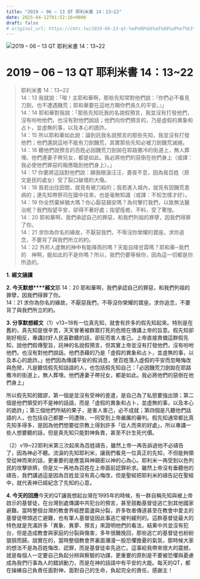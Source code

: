 ```yaml
---
title: "2019 – 06 – 13 QT 耶利米書 14：13~22"
date: 2025-04-12T01:52:16+0800
draft: false
# original_url: https://cmtc.tw/2019-06-13-qt-%e8%80%b6%e5%88%a9%e7%b1%b3%e6%9b%b8-14%ef%bc%9a1322
---
```


![2019 – 06 – 13 QT 耶利米書 14：13\~22](/images/qt.jpg   "2019 – 06 – 13 QT 耶利米書 14：13\~22")

# 2019 – 06 – 13 QT 耶利米書 14：13\~22

> 耶利米書 14：13\~22  
> 14：13 我就說：「唉！主耶和華啊，那些先知常對他們說：『你們必不看見刀劍，也不遭遇饑荒；耶和華要在這地方賜你們長久的平安。』」  
> 14：14 耶和華對我說：「那些先知託我的名說假預言，我並沒有打發他們，沒有吩咐他們，也沒有對他們說話；他們向你們預言的，乃是虛假的異象和占卜，並虛無的事，以及本心的詭詐。  
> 14：15 所以耶和華如此說：論到託我名說預言的那些先知，我並沒有打發他們；他們還說這地不能有刀劍饑荒，其實那些先知必被刀劍饑荒滅絕。  
> 14：16 聽他們說預言的百姓必因饑荒刀劍拋在耶路撒冷的街道上，無人葬埋。他們連妻子帶兒女，都是如此。我必將他們的惡倒在他們身上（或譯：我必使他們罪惡的報應臨到他們身上）。」  
> 14：17 你要將這話對他們說：願我眼淚汪汪，晝夜不息，因為我百姓（原文是民的處女）受了裂口破壞的大傷。  
> 14：18 我若出往田間，就見有被刀殺的；我若進入城內，就見有因饑荒患病的；連先知帶祭司在國中往來，也是毫無知識（或譯：不知怎樣才好）。  
> 14：19 你全然棄掉猶大嗎？你心厭惡錫安嗎？為何擊打我們，以致無法醫治呢？我們指望平安，卻得不著好處；指望痊癒，不料，受了驚惶。  
> 14：20 耶和華啊，我們承認自己的罪惡，和我們列祖的罪孽，因我們得罪了你。  
> 14：21 求你為你名的緣故，不厭惡我們，不辱沒你榮耀的寶座。求你追念，不要背了與我們所立的約。  
> 14：22 外邦人虛無的神中有能降雨的嗎？天能自降甘霖嗎？耶和華─我們的　神啊，能如此的不是你嗎？所以，我們仍要等候你，因為這一切都是你所造的。

**1.** **經文誦讀**

**2. 今天默想****經文**耶 14：20 耶和華啊，我們承認自己的罪惡，和我們列祖的罪孽，因我們得罪了你。  
14：21 求你為你名的緣故，不厭惡我們，不辱沒你榮耀的寶座。求你追念，不要背了與我們所立的約。

**3. 分享默想經文**（1）v13\~18有一位真先知，就會有許多的假先知起來。特別是在舊約，真先知是很辛苦，天天冒著被群眾打死的危險在傳講上帝的旨意。假先知卻剛好相反，專講討好人民喜歡聽的話，卻反而害人害己。上帝直接責備這群假先知，說他們假傳聖旨，託神的名說假預言，但其實上帝並沒有打發他們，沒有吩咐他們，也沒有對他們說話。他們憑藉的乃是「虛假的異象和占卜，並虛無的事，以及本心的詭詐。」他們因為傳講平安的假消息，使百姓落入虛假的平安而忽略悔改與危險，凡是聽信假先知話語的人，也包括假先知自己：「必因饑荒刀劍拋在耶路撒冷的街道上，無人葬埋。他們連妻子帶兒女，都是如此。我必將他們的惡倒在他們身上」

所以假先知的錯謬，第一個是並沒有受神的差遣，是自己為了私慾要強出頭；第二個是他們領受的不是神的話語，而是「虛假的異象和占卜，並虛無的事，以及本心的詭詐」；第三個他們所結的果子，是害人害己，必不成就；第四個是凡聽他們話語的人，也包括自己都要一同遭殃，一同受到上帝嚴厲的審判。假先知通常都比真先知多得多，是因為他們想要從宗教上得到許多「從人而來的好處」，所以專講一些人想要聽的話，但是真先知只能對神負責，甚至不計生死代價。

（2）v19\~22耶利米第三次起來為百姓禱告，雖然上帝一再告訴過他不必禱告了，因為神必不聽。流淚的先知耶利米，讓我們看見一位真正的先知，不但能夠領受從神而來的話，更重要的是應當與神親密以神的心為心。耶利米一再受到以色列民的攻擊排擠，但是又一再地為百姓在上帝面前認罪祈求。雖然上帝沒有垂聽他的禱告，我們講過這是因為百姓並沒有真心悔改，但是聖經把耶利米的禱告記在聖經中，就代表神已經紀念了先知的心意。

**4. 今天的回應**今天的QT讓我想起台灣在1995年的時候，有一群自稱先知與被上帝啟示的基督徒，在台灣到處傳講中共犯台的預言，甚至鼓勵基督徒逃亡到其他國家避難。當時整個台灣的教會界經歷震盪與分裂，許多牧者傳道甚至在教會中愛主的基督徒帶頭逃亡避難，也有軍人基督徒因此事逃亡被判緩刑的。這群基督徒最大的特色就是充滿許多「異象、異夢、預言」來證明他們的看法，結果中共並沒有犯台，但是造成教會與家庭的分裂與傷害，多年很難挽回，那些逃亡的基督徒也紛紛狼狽而歸。說實在的，當時整個教會界裏面瀰漫一股恐懼擔憂的氣氛，那時候大家的想法不是為百姓悔改、認罪，而是基督徒率先逃亡。這事給我帶來很大的震撼，就是每個人一定要自己負起分辨與察驗的功課，更重要的原則是不要被恐懼與憂慮成為我們行事為人的錯誤動力，而是在神的話語中有平安的大能。每天的QT，都在操練自己負責任面對神，面對自己的生命，負起完全的責任，感謝主！